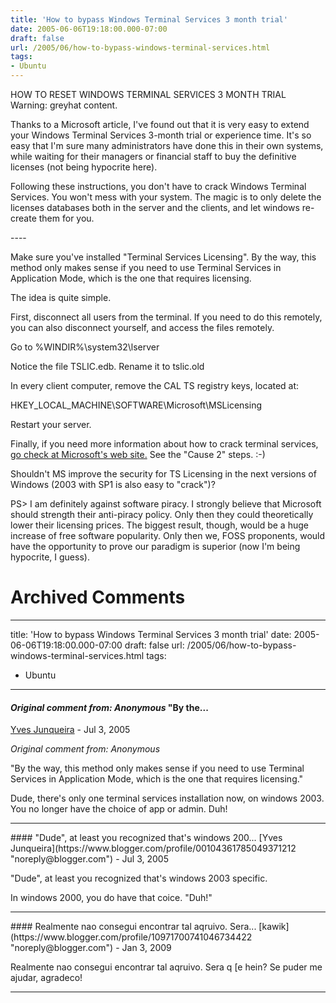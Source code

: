 ```yaml
---
title: 'How to bypass Windows Terminal Services 3 month trial'
date: 2005-06-06T19:18:00.000-07:00
draft: false
url: /2005/06/how-to-bypass-windows-terminal-services.html
tags: 
- Ubuntu
---
```


HOW TO RESET WINDOWS TERMINAL SERVICES 3 MONTH TRIAL  
Warning: greyhat content.  
  
Thanks to a Microsoft article, I've found out that it is very easy to extend your Windows Terminal Services 3-month trial or experience time. It's so easy that I'm sure many administrators have done this in their own systems, while waiting for their managers or financial staff to buy the definitive licenses (not being hypocrite here).  
  
Following these instructions, you don't have to crack Windows Terminal Services. You won't mess with your system. The magic is to only delete the licenses databases both in the server and the clients, and let windows re-create them for you.  
  
  
\----  
  
Make sure you've installed "Terminal Services Licensing". By the way, this method only makes sense if you need to use Terminal Services in Application Mode, which is the one that requires licensing.  
  
The idea is quite simple.  
  
First, disconnect all users from the terminal. If you need to do this remotely, you can also disconnect yourself, and access the files remotely.  
  
Go to %WINDIR%\\system32\\lserver  
  
Notice the file TSLIC.edb. Rename it to tslic.old  
  
In every client computer, remove the CAL TS registry keys, located at:  
  
HKEY\_LOCAL\_MACHINE\\SOFTWARE\\Microsoft\\MSLicensing  
  
Restart your server.  
  
  
Finally, if you need more information about how to crack terminal services, [go check at Microsoft's web site.](http://support.microsoft.com/?id=839878) See the "Cause 2" steps. :-)  
  
Shouldn't MS improve the security for TS Licensing in the next versions of Windows (2003 with SP1 is also easy to "crack")?  
  
PS> I am definitely against software piracy. I strongly believe that Microsoft should strength their anti-piracy policy. Only then they could theoretically lower their licensing prices. The biggest result, though, would be a huge increase of free software popularity. Only then we, FOSS proponents, would have the opportunity to prove our paradigm is superior (now I'm being hypocrite, I guess).
# Archived Comments
---
title: 'How to bypass Windows Terminal Services 3 month trial'
date: 2005-06-06T19:18:00.000-07:00
draft: false
url: /2005/06/how-to-bypass-windows-terminal-services.html
tags: 
- Ubuntu
---

#### _Original comment from: Anonymous_ "By the...
[Yves Junqueira](https://www.blogger.com/profile/00104361785049371212 "noreply@blogger.com") - <time datetime="2005-07-26T16:58:00.000-07:00">Jul 3, 2005</time>

_Original comment from: Anonymous_  
  
"By the way, this method only makes sense if you need to use Terminal Services in Application Mode, which is the one that requires licensing."  
  
Dude, there's only one terminal services installation now, on windows 2003. You no longer have the choice of app or admin. Duh!
<hr />
#### "Dude", at least you recognized that's windows 200...
[Yves Junqueira](https://www.blogger.com/profile/00104361785049371212 "noreply@blogger.com") - <time datetime="2005-07-26T18:01:00.000-07:00">Jul 3, 2005</time>

"Dude", at least you recognized that's windows 2003 specific.  
  
In windows 2000, you do have that coice. "Duh!"
<hr />
#### Realmente nao consegui encontrar tal aqruivo. Sera...
[kawik](https://www.blogger.com/profile/10971700741046734422 "noreply@blogger.com") - <time datetime="2009-01-14T12:21:00.000-08:00">Jan 3, 2009</time>

Realmente nao consegui encontrar tal aqruivo. Sera q \[e hein? Se puder me ajudar, agradeco!
<hr />
